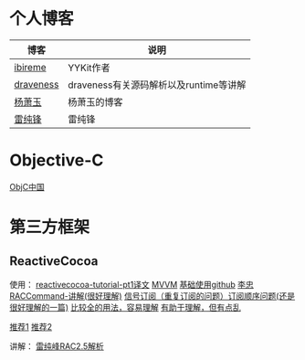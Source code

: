 # 个人博客

| 博客 | 说明 |
| --- | --- |
| [ibireme](https://blog.ibireme.com) | YYKit作者 |
| [draveness](https://draveness.me/index) | draveness有关源码解析以及runtime等讲解 |
| [杨萧玉](http://yulingtianxia.com) | 杨萧玉的博客 |
| [雷纯锋](http://blog.leichunfeng.com/blog/archives/) | 雷纯锋 |



# Objective-C

[ObjC中国](https://www.objccn.io/issues/)



# 第三方框架

## ReactiveCocoa

使用：
[reactivecocoa-tutorial-pt1译文](https://www.jianshu.com/p/9aa0e296e46c)
[MVVM](https://www.jianshu.com/p/4061953f5cd8)
[基础使用github](https://github.com/WiKi123/ReactiveCocoa_Use)
[李忠](http://limboy.me/tech/2014/06/06/deep-into-reactivecocoa2.html)
[RACCommand-讲解(很好理解)](https://www.jianshu.com/p/1a0185782d8a)
[信号订阅（重复订阅的问题）订阅顺序问题(还是很好理解的一篇)](https://www.jianshu.com/p/1f1c35573370)
[比较全的用法，容易理解](https://www.jianshu.com/p/87ef6720a096)
[有助于理解，但有点乱](http://www.cocoachina.com/ios/20150817/13071.html)

[推荐1](https://www.jianshu.com/p/d7d951a99db8)
[推荐2](https://www.jianshu.com/u/12201cdd5d7a)

讲解：
[雷纯峰RAC2.5解析](http://blog.leichunfeng.com/blog/2015/12/25/reactivecocoa-v2-dot-5-yuan-ma-jie-xi-zhi-jia-gou-zong-lan/)


